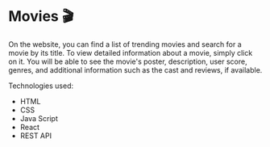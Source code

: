 # Movies :clapper:

On the website, you can find a list of trending movies and search for a movie by its title. 
To view detailed information about a movie, simply click on it. You will be able to see 
the movie's poster, description, user score, genres, and additional information such as 
the cast and reviews, if available.

Technologies used:
- HTML
- CSS
- Java Script
- React
- REST API
